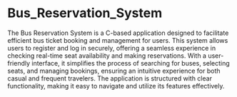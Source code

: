 # Bus_Reservation_System
The Bus Reservation System is a C-based application designed to facilitate efficient bus ticket booking and management for users. This system allows users to register and log in securely, offering a seamless experience in checking real-time seat availability and making reservations. With a user-friendly interface, it simplifies the process of searching for buses, selecting seats, and managing bookings, ensuring an intuitive experience for both casual and frequent travelers. The application is structured with clear functionality, making it easy to navigate and utilize its features effectively.
